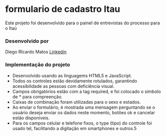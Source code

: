 # formulario de cadastro Itau
 Este projeto foi desenvolvido para o painel de entrevistas do processo para o Itaú


### **Desenvolvido por**
 Diego RIcardo Matos
[Linkedin](https://www.linkedin.com/in/diego-matos-596ba521a/)

### **Implementação do projeto**
* Desenvolvido usando as linguagems HTML5 e JavaScript.
* Todos os controles estão devidamente rotulados, garantindo acessibilidade as pessoas com deficiência visual.
* Campos obrigatórios estão com a tag required, e foi colocado o símbolo de * para compreenção.
* Caixas de combinação foram utilizadas para o sexo e estados.
* Ao enviar o formulário, é mostrada uma mensagem perguntando se o usuário deseja enviar os dados neste momento, botões ok e cancelar estão disponíveis.
* Para os campos celular e telefone fixos, o type (tipo) do controle foi usado tel, facilitando a digitação em smartphones e outros.5